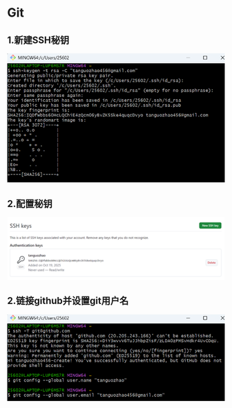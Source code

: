 # Git
## 1.新建SSH秘钥
![1.png](GitBuild/1.png "新建SSH秘钥")
## 2.配置秘钥
![2.png](GitBuild/2.png "配置秘钥")
## 2.链接github并设置git用户名
![3.png](GitBuild/3.png "配置秘钥")
